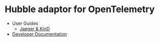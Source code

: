# Hubble adaptor for OpenTelemetry

- User Guides
  - [Jaeger & KinD](USER_GUIDE_KIND.md)
- [Developer Documentation](DEV_GUIDE.md)
